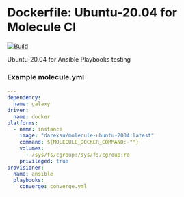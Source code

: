 # Doсkerfile: Ubuntu-20.04 for Molecule CI 

[![Build](https://github.com/darexsu/docker-ubuntu-2004/actions/workflows/build.yml/badge.svg)](https://github.com/darexsu/docker-ubuntu-2004/actions/workflows/build.yml)

Ubuntu-20.04 for Ansible Playbooks testing

### Example molecule.yml
```yaml
---
dependency:
  name: galaxy
driver:
  name: docker
platforms:
  - name: instance
    image: "darexsu/molecule-ubuntu-2004:latest"
    command: ${MOLECULE_DOCKER_COMMAND:-""}
    volumes:
      - /sys/fs/cgroup:/sys/fs/cgroup:ro
    privileged: true    
provisioner:
  name: ansible
  playbooks:
    converge: converge.yml
```